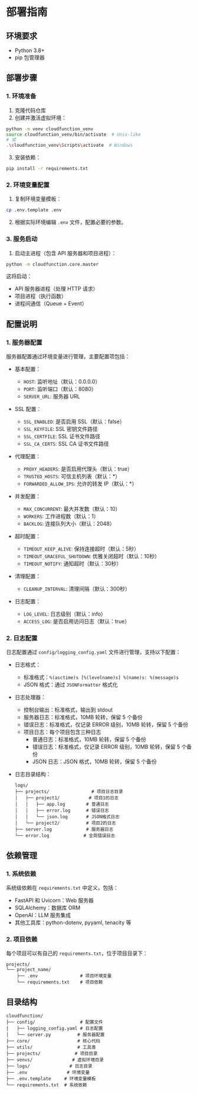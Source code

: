 # 部署指南

## 环境要求
- Python 3.8+
- pip 包管理器

## 部署步骤

### 1. 环境准备
1. 克隆代码仓库
2. 创建并激活虚拟环境：
```bash
python -m venv cloudfunction_venv
source cloudfunction_venv/bin/activate  # Unix-like
# 或
.\cloudfunction_venv\Scripts\activate  # Windows
```

3. 安装依赖：
```bash
pip install -r requirements.txt
```

### 2. 环境变量配置
1. 复制环境变量模板：
```bash
cp .env.template .env
```

2. 根据实际环境编辑 `.env` 文件，配置必要的参数。

### 3. 服务启动
1. 启动主进程（包含 API 服务器和项目进程）：
```bash
python -m cloudfunction.core.master
```

这将启动：
- API 服务器进程（处理 HTTP 请求）
- 项目进程（执行函数）
- 进程间通信（Queue + Event）

## 配置说明

### 1. 服务器配置
服务器配置通过环境变量进行管理，主要配置项包括：

- 基本配置：
  - `HOST`: 监听地址（默认：0.0.0.0）
  - `PORT`: 监听端口（默认：8080）
  - `SERVER_URL`: 服务器 URL

- SSL 配置：
  - `SSL_ENABLED`: 是否启用 SSL（默认：false）
  - `SSL_KEYFILE`: SSL 密钥文件路径
  - `SSL_CERTFILE`: SSL 证书文件路径
  - `SSL_CA_CERTS`: SSL CA 证书文件路径

- 代理配置：
  - `PROXY_HEADERS`: 是否启用代理头（默认：true）
  - `TRUSTED_HOSTS`: 可信主机列表（默认：*）
  - `FORWARDED_ALLOW_IPS`: 允许的转发 IP（默认：*）

- 并发配置：
  - `MAX_CONCURRENT`: 最大并发数（默认：10）
  - `WORKERS`: 工作进程数（默认：1）
  - `BACKLOG`: 连接队列大小（默认：2048）

- 超时配置：
  - `TIMEOUT_KEEP_ALIVE`: 保持连接超时（默认：5秒）
  - `TIMEOUT_GRACEFUL_SHUTDOWN`: 优雅关闭超时（默认：10秒）
  - `TIMEOUT_NOTIFY`: 通知超时（默认：30秒）

- 清理配置：
  - `CLEANUP_INTERVAL`: 清理间隔（默认：300秒）

- 日志配置：
  - `LOG_LEVEL`: 日志级别（默认：info）
  - `ACCESS_LOG`: 是否启用访问日志（默认：true）

### 2. 日志配置
日志配置通过 `config/logging_config.yaml` 文件进行管理，支持以下配置：

- 日志格式：
  - 标准格式：`%(asctime)s [%(levelname)s] %(name)s: %(message)s`
  - JSON 格式：通过 `JSONFormatter` 格式化

- 日志处理器：
  - 控制台输出：标准格式，输出到 stdout
  - 服务器日志：标准格式，10MB 轮转，保留 5 个备份
  - 错误日志：标准格式，仅记录 ERROR 级别，10MB 轮转，保留 5 个备份
  - 项目日志：每个项目包含三种日志
    - 普通日志：标准格式，10MB 轮转，保留 5 个备份
    - 错误日志：标准格式，仅记录 ERROR 级别，10MB 轮转，保留 5 个备份
    - JSON 日志：JSON 格式，10MB 轮转，保留 5 个备份

- 日志目录结构：
  ```
  logs/
  ├── projects/                # 项目日志目录
  │   ├── project1/           # 项目1的日志
  │   │   ├── app.log        # 普通日志
  │   │   ├── error.log      # 错误日志
  │   │   └── json.log       # JSON格式日志
  │   └── project2/          # 项目2的日志
  ├── server.log             # 服务器日志
  └── error.log             # 全局错误日志
  ```

## 依赖管理

### 1. 系统依赖
系统级依赖在 `requirements.txt` 中定义，包括：
- FastAPI 和 Uvicorn：Web 服务器
- SQLAlchemy：数据库 ORM
- OpenAI：LLM 服务集成
- 其他工具库：python-dotenv, pyyaml, tenacity 等

### 2. 项目依赖
每个项目可以有自己的 `requirements.txt`，位于项目目录下：
```
projects/
└── project_name/
    ├── .env                # 项目环境变量
    └── requirements.txt    # 项目依赖
```

## 目录结构
```
cloudfunction/
├── config/                 # 配置文件
│   ├── logging_config.yaml # 日志配置
│   └── server.py          # 服务器配置
├── core/                  # 核心代码
├── utils/                 # 工具类
├── projects/             # 项目目录
├── venvs/               # 虚拟环境目录
├── logs/               # 日志目录
├── .env               # 环境变量
├── .env.template     # 环境变量模板
└── requirements.txt  # 系统依赖
``` 
